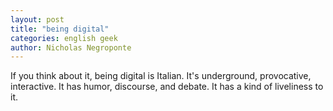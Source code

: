 ```yaml
---
layout: post
title: "being digital"
categories: english geek
author: Nicholas Negroponte
---
```


If you think about it, being digital is Italian. It's underground, provocative, interactive. It has humor, discourse, and debate. It has a kind of liveliness to it.
